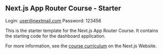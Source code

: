 ## Next.js App Router Course - Starter

Login: user@nextmail.com
Password: 123456

This is the starter template for the Next.js App Router Course. It contains the starting code for the dashboard application.

For more information, see the [course curriculum](https://nextjs.org/learn) on the Next.js Website.

